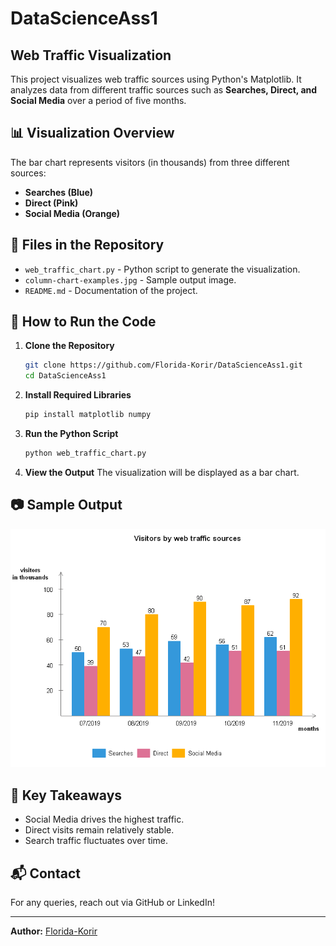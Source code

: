# DataScienceAss1

## Web Traffic Visualization

This project visualizes web traffic sources using Python's Matplotlib. It analyzes data from different traffic sources such as **Searches, Direct, and Social Media** over a period of five months.

## 📊 Visualization Overview
The bar chart represents visitors (in thousands) from three different sources:
- **Searches (Blue)**
- **Direct (Pink)**
- **Social Media (Orange)**

## 📂 Files in the Repository
- `web_traffic_chart.py` - Python script to generate the visualization.
- `column-chart-examples.jpg` - Sample output image.
- `README.md` - Documentation of the project.

## 🚀 How to Run the Code
1. **Clone the Repository**
   ```bash
   git clone https://github.com/Florida-Korir/DataScienceAss1.git
   cd DataScienceAss1
   ```
2. **Install Required Libraries**
   ```bash
   pip install matplotlib numpy
   ```
3. **Run the Python Script**
   ```bash
   python web_traffic_chart.py
   ```
4. **View the Output**
   The visualization will be displayed as a bar chart.

## 📷 Sample Output
![Web Traffic Chart](column-chart.png)

## 📌 Key Takeaways
- Social Media drives the highest traffic.
- Direct visits remain relatively stable.
- Search traffic fluctuates over time.

## 📬 Contact
For any queries, reach out via GitHub or LinkedIn!

---
**Author:** [Florida-Korir](https://github.com/Florida-Korir)
